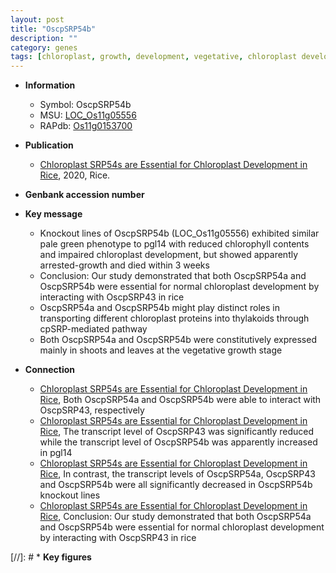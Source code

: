 ```yaml
---
layout: post
title: "OscpSRP54b"
description: ""
category: genes
tags: [chloroplast, growth, development, vegetative, chloroplast development, chlorophyll content]
---
```


* **Information**  
    + Symbol: OscpSRP54b  
    + MSU: [LOC_Os11g05556](http://rice.plantbiology.msu.edu/cgi-bin/ORF_infopage.cgi?orf=LOC_Os11g05556)  
    + RAPdb: [Os11g0153700](http://rapdb.dna.affrc.go.jp/viewer/gbrowse_details/irgsp1?name=Os11g0153700)  

* **Publication**  
    + [Chloroplast SRP54s are Essential for Chloroplast Development in Rice](http://www.ncbi.nlm.nih.gov/pubmed?term=Chloroplast+SRP54s+are+Essential+for+Chloroplast+Development+in+Rice%5BTitle%5D), 2020, Rice.

* **Genbank accession number**  

* **Key message**  
    + Knockout lines of OscpSRP54b (LOC_Os11g05556) exhibited similar pale green phenotype to pgl14 with reduced chlorophyll contents and impaired chloroplast development, but showed apparently arrested-growth and died within 3 weeks
    + Conclusion: Our study demonstrated that both OscpSRP54a and OscpSRP54b were essential for normal chloroplast development by interacting with OscpSRP43 in rice
    + OscpSRP54a and OscpSRP54b might play distinct roles in transporting different chloroplast proteins into thylakoids through cpSRP-mediated pathway
    + Both OscpSRP54a and OscpSRP54b were constitutively expressed mainly in shoots and leaves at the vegetative growth stage

* **Connection**  
    + [Chloroplast SRP54s are Essential for Chloroplast Development in Rice](http://www.ncbi.nlm.nih.gov/pubmed?term=Chloroplast+SRP54s+are+Essential+for+Chloroplast+Development+in+Rice%5BTitle%5D),  Both OscpSRP54a and OscpSRP54b were able to interact with OscpSRP43, respectively
    + [Chloroplast SRP54s are Essential for Chloroplast Development in Rice](http://www.ncbi.nlm.nih.gov/pubmed?term=Chloroplast+SRP54s+are+Essential+for+Chloroplast+Development+in+Rice%5BTitle%5D),  The transcript level of OscpSRP43 was significantly reduced while the transcript level of OscpSRP54b was apparently increased in pgl14
    + [Chloroplast SRP54s are Essential for Chloroplast Development in Rice](http://www.ncbi.nlm.nih.gov/pubmed?term=Chloroplast+SRP54s+are+Essential+for+Chloroplast+Development+in+Rice%5BTitle%5D),  In contrast, the transcript levels of OscpSRP54a, OscpSRP43 and OscpSRP54b were all significantly decreased in OscpSRP54b knockout lines
    + [Chloroplast SRP54s are Essential for Chloroplast Development in Rice](http://www.ncbi.nlm.nih.gov/pubmed?term=Chloroplast+SRP54s+are+Essential+for+Chloroplast+Development+in+Rice%5BTitle%5D),   Conclusion: Our study demonstrated that both OscpSRP54a and OscpSRP54b were essential for normal chloroplast development by interacting with OscpSRP43 in rice

[//]: # * **Key figures**  


